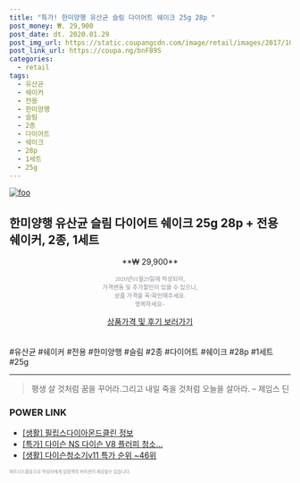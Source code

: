 ```yaml
--- 
title: "특가! 한미양행 유산균 슬림 다이어트 쉐이크 25g 28p " 
post_money: ₩. 29,900 
post_date: dt. 2020.01.29 
post_img_url: https://static.coupangcdn.com/image/retail/images/2017/10/13/18/1/8ed12268-1336-479c-8ea1-5b1ed581dd3b.jpg 
post_link_url: https://coupa.ng/bnF89S 
categories: 
  - retail 
tags: 
  - 유산균 
  - 쉐이커 
  - 전용 
  - 한미양행 
  - 슬림 
  - 2종 
  - 다이어트 
  - 쉐이크 
  - 28p 
  - 1세트 
  - 25g 
--- 
```

[![foo](https://static.coupangcdn.com/image/retail/images/2017/10/13/18/1/8ed12268-1336-479c-8ea1-5b1ed581dd3b.jpg)](https://coupa.ng/bnF89S) 

## 한미양행 유산균 슬림 다이어트 쉐이크 25g 28p + 전용 쉐이커, 2종, 1세트 
<p style="text-align: center;">**₩ 29,900**</p> 
<p style="text-align: center;"><span style="color: #898c8f; font-family: Georgia,Times,serif; font-size: 0.75em;">2020년01월29일에 작성되어, <br>가격변동 및 추가할인이 있을 수 있으니,<br> 상품 가격을 꼭!확인해주세요.<br>행복하세요~</span> 
</p>	 
<div markdown="0" style="text-align: center;"><a href="https://coupa.ng/bnF89S" class="btn btn--success">상품가격 및 후기 보러가기</a></div> 
<br><br> 
  #유산균 #쉐이커 #전용 #한미양행 #슬림 #2종 #다이어트 #쉐이크 #28p #1세트 #25g 
<hr> 

> 평생 살 것처럼 꿈을 꾸어라.그리고 내일 죽을 것처럼 오늘을 살아라. – 제임스 딘 


### POWER LINK

* <a href="https://blog.naver.com/sakai111/221756999564" target="_blank"> [생활] 필립스다이아몬드클린 정보 </a>
* <a href="https://blog.naver.com/sakai111/221785930674" target="_blank">[특가] 다이슨 NS 다이슨 V8 플러피 청소...</a>
* <a href="https://blog.naver.com/sakai111/221784500614" target="_blank"> [생활] 다이슨청소기v11 특가 순위 ~46위</a>

<span style="color: #898c8f; font-family: Georgia,Times,serif; font-size: 0.55em;">파트너스활동으로 작성자에게 일정액의 커미션이 제공될수 있습니다.</span> 

